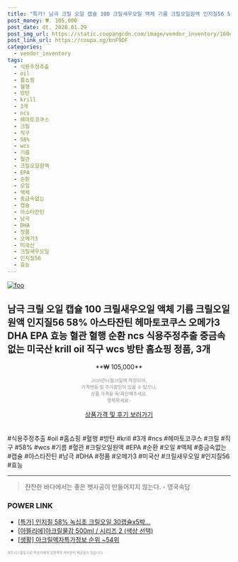 ```yaml
--- 
title: "특가! 남극 크릴 오일 캡슐 100 크릴새우오일 액체 기름 크릴오일원액 인지질56 58% 아스타잔틴 헤마토코..." 
post_money: ₩. 105,000 
post_date: dt. 2020.01.29 
post_img_url: https://static.coupangcdn.com/image/vendor_inventory/160d/ef5abd427b7272cce7427a4a48b72f3a72d4c6a2d603fe499d01a34f2d31.jpg 
post_link_url: https://coupa.ng/bnF9DF 
categories: 
  - vendor_inventory 
tags: 
  - 식용주정추출 
  - oil 
  - 홈쇼핑 
  - 혈행 
  - 방탄 
  - krill 
  - 3개 
  - ncs 
  - 헤마토코쿠스 
  - 크릴 
  - 직구 
  - 58% 
  - wcs 
  - 기름 
  - 혈관 
  - 크릴오일원액 
  - EPA 
  - 순환 
  - 오일 
  - 액체 
  - 중금속없는 
  - 캡슐 
  - 아스타잔틴 
  - 남극 
  - DHA 
  - 정품 
  - 오메가3 
  - 미국산 
  - 크릴새우오일 
  - 인지질56 
  - 효능 
--- 
```

[![foo](https://static.coupangcdn.com/image/vendor_inventory/160d/ef5abd427b7272cce7427a4a48b72f3a72d4c6a2d603fe499d01a34f2d31.jpg)](https://coupa.ng/bnF9DF) 

## 남극 크릴 오일 캡슐 100 크릴새우오일 액체 기름 크릴오일원액 인지질56 58% 아스타잔틴 헤마토코쿠스 오메가3 DHA EPA 효능 혈관 혈행 순환 ncs 식용주정추출 중금속없는 미국산 krill oil 직구 wcs 방탄 홈쇼핑 정품, 3개 
<p style="text-align: center;">**₩ 105,000**</p> 
<p style="text-align: center;"><span style="color: #898c8f; font-family: Georgia,Times,serif; font-size: 0.75em;">2020년01월29일에 작성되어, <br>가격변동 및 추가할인이 있을 수 있으니,<br> 상품 가격을 꼭!확인해주세요.<br>행복하세요~</span> 
</p>	 
<div markdown="0" style="text-align: center;"><a href="https://coupa.ng/bnF9DF" class="btn btn--success">상품가격 및 후기 보러가기</a></div> 
<br><br> 
  #식용주정추출 #oil #홈쇼핑 #혈행 #방탄 #krill #3개 #ncs #헤마토코쿠스 #크릴 #직구 #58% #wcs #기름 #혈관 #크릴오일원액 #EPA #순환 #오일 #액체 #중금속없는 #캡슐 #아스타잔틴 #남극 #DHA #정품 #오메가3 #미국산 #크릴새우오일 #인지질56 #효능 
<hr> 

> 잔잔한 바다에서는 좋은 뱃사공이 만들어지지 않는다. - 영국속담 


### POWER LINK

* <a href="https://blog.naver.com/sakai111/221789815416" target="_blank">[특가] 인지질 58% 녹십초 크릴오일 30캡슐x5박...</a>
* <a href="https://blog.naver.com/santokki14/221779087510" target="_blank">[아뜰리에]아크릴물감 500ml / 시리즈 2 (색상 선택)</a>
* <a href="https://blog.naver.com/sakai111/221775762960" target="_blank"> [생활] 아크릴액자특가정보 순위 ~54위</a>

<span style="color: #898c8f; font-family: Georgia,Times,serif; font-size: 0.55em;">파트너스활동으로 작성자에게 일정액의 커미션이 제공될수 있습니다.</span> 
